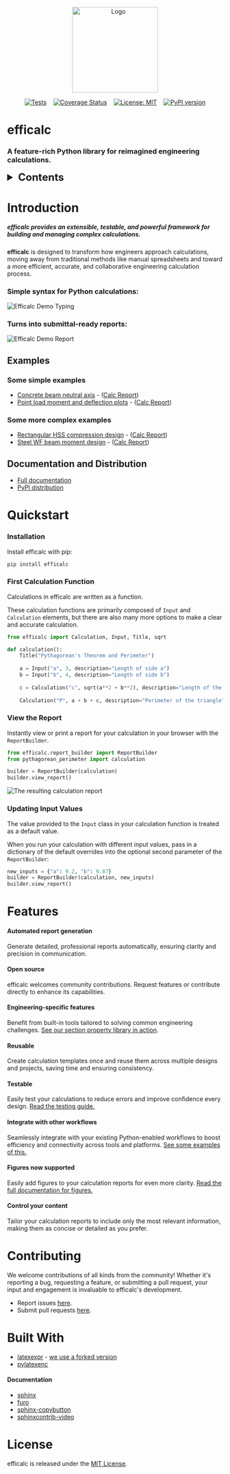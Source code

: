 <p align="center">
  <img src="https://github.com/youandvern/efficalc/raw/main/docs_src/efficalc.png" alt="Logo" width="200"/>
</p>

<p align="center">
  <a href="https://github.com/youandvern/efficalc/actions/workflows/tests.yml"><img alt="Tests" src="https://github.com/youandvern/efficalc/actions/workflows/tests.yml/badge.svg"></a>&nbsp;&nbsp;&nbsp;
  <a href="https://coveralls.io/github/youandvern/efficalc?branch=main"><img alt="Coverage Status" src="https://coveralls.io/repos/github/youandvern/efficalc/badge.svg?branch=main&v=1.2.1"></a>&nbsp;&nbsp;&nbsp;
  <a href="https://github.com/youandvern/efficalc/blob/main/LICENSE"><img alt="License: MIT" src="https://img.shields.io/badge/License-MIT-yellow.svg"></a>&nbsp;&nbsp;&nbsp;
  <a href="https://badge.fury.io/py/efficalc"><img alt="PyPI version" src="https://badge.fury.io/py/efficalc.svg?version=1.2.1"></a>
</p>


# efficalc

### A feature-rich Python library for reimagined engineering calculations.

<!-- TABLE OF CONTENTS -->
<details>
  <summary style="font-size:1.5rem;"><b>Contents</b></summary>
  <ul>
    <li><a href="#introduction">Introduction</a><ul>
        <li><a href="#examples">Examples</a></li>
        <li><a href="#documentation-and-distribution">Documentation</a></li></ul></li>
    <li><a href="#quickstart">Quickstart</a><ul>
        <li><a href="#installation">Installation</a></li>
        <li><a href="#first-calculation-function">First Calculation</a></li>
        <li><a href="#view-the-report">View Report</a></li></ul></li>
    <li><a href="#features">Features</a></li>
  </ul>
</details>


# Introduction

##### efficalc provides an extensible, testable, and powerful framework for building and managing complex calculations.

**efficalc** is designed to transform how engineers approach calculations, moving away from traditional methods like manual spreadsheets and toward a more efficient, accurate, and collaborative engineering calculation process.

### Simple syntax for Python calculations:

![Efficalc Demo Typing](https://github.com/youandvern/efficalc/raw/main/docs_src/_static/efficalc_basic_demo_typing.jpg?raw=true)

### Turns into submittal-ready reports:

![Efficalc Demo Report](https://github.com/youandvern/efficalc/raw/main/docs_src/_static/efficalc_basic_demo2.png?raw=true)


## Examples

### Some simple examples
- [Concrete beam neutral axis](https://github.com/youandvern/efficalc/tree/main/examples/concrete_beam_neutral_axis.py) - ([Calc Report](https://github.com/youandvern/efficalc/tree/main/examples/concrete_beam_neutral_axis.pdf))
- [Point load moment and deflection plots](https://github.com/youandvern/efficalc/tree/main/examples/point_load_beam_moment_and_deflection.py) - ([Calc Report](https://github.com/youandvern/efficalc/tree/main/examples/point_load_beam_moment_and_deflection.pdf))

### Some more complex examples
- [Rectangular HSS compression design](https://github.com/youandvern/efficalc/tree/main/examples/rectangular_hss_compression_design.py) - ([Calc Report](https://github.com/youandvern/efficalc/tree/main/examples/rectangular_hss_compression_design.pdf))
- [Steel WF beam moment design](https://github.com/youandvern/efficalc/tree/main/examples/steel_beam_moment_strength.py) - ([Calc Report](https://github.com/youandvern/efficalc/tree/main/examples/steel_beam_moment_strength.pdf))

## Documentation and Distribution

- [Full documentation](https://youandvern.github.io/efficalc)
- [PyPI distribution](https://pypi.org/project/efficalc/)



# Quickstart

### Installation

Install efficalc with pip:

```bash
pip install efficalc
```

### First Calculation Function

Calculations in efficalc are written as a function. 

These calculation functions are primarily composed of `Input` and `Calculation` elements, but there are also many more options to make a clear and accurate calculation.

```python
from efficalc import Calculation, Input, Title, sqrt

def calculation():
    Title("Pythagorean's Theorem and Perimeter")
    
    a = Input("a", 3, description="Length of side a")
    b = Input("b", 4, description="Length of side b")
    
    c = Calculation("c", sqrt(a**2 + b**2), description="Length of the hypotenuse")
    
    Calculation("P", a + b + c, description="Perimeter of the triangle")
```

### View the Report

Instantly view or print a report for your calculation in your browser with the `ReportBuilder`.

```python
from efficalc.report_builder import ReportBuilder
from pythagorean_perimeter import calculation

builder = ReportBuilder(calculation)
builder.view_report()
```

![The resulting calculation report](https://github.com/youandvern/efficalc/raw/main/docs_src/_static/pythagorean_default.png)


### Updating Input Values

The value provided to the `Input` class in your calculation function is treated as a default value. 

When you run your calculation with different input values, pass in a dictionary of the default overrides into the optional second parameter of the `ReportBuilder`:


```python
new_inputs = {"a": 9.2, "b": 0.87}
builder = ReportBuilder(calculation, new_inputs)
builder.view_report()
```


# Features


#### Automated report generation
Generate detailed, professional reports automatically, ensuring clarity and precision in communication.

#### Open source
efficalc welcomes community contributions. Request features or contribute directly to enhance its capabilities.

#### Engineering-specific features
Benefit from built-in tools tailored to solving common engineering challenges. [See our section property library in action](https://github.com/youandvern/efficalc/blob/main/examples/advanced/steel_beam_moment_strength.py#L53).

#### Reusable
Create calculation templates once and reuse them across multiple designs and projects, saving time and ensuring consistency.

#### Testable
Easily test your calculations to reduce errors and improve confidence every design. [Read the testing guide.](https://youandvern.github.io/efficalc/testing.html)

#### Integrate with other workflows
Seamlessly integrate with your existing Python-enabled workflows to boost efficiency and connectivity across tools and platforms. [See some examples of this.](https://youandvern.github.io/efficalc/integration.html)

#### Figures now supported
Easily add figures to your calculation reports for even more clarity. [Read the full documentation for figures.](https://youandvern.github.io/efficalc/figures.html)

#### Control your content
Tailor your calculation reports to include only the most relevant information, making them as concise or detailed as you prefer.

# Contributing

We welcome contributions of all kinds from the community! Whether it's reporting a bug, requesting a feature, or submitting a pull request, your input and engagement is invaluable to efficalc's development.

- Report issues [here](https://github.com/youandvern/efficalc/issues).
- Submit pull requests [here](https://github.com/youandvern/efficalc/pulls).

# Built With

* [latexexpr](https://github.com/kajusK/latexexpr) - [we use a forked version](https://github.com/youandvern/latexexpr_efficalc)
* [pylatexenc](https://github.com/phfaist/pylatexenc)

#### Documentation

* [sphinx](https://www.sphinx-doc.org/en/master/)
* [furo](https://github.com/pradyunsg/furo/)
* [sphinx-copybutton](https://github.com/executablebooks/sphinx-copybutton)
* [sphinxcontrib-video](https://github.com/sphinx-contrib/video)

# License

efficalc is released under the [MIT License](https://github.com/youandvern/efficalc/tree/main/LICENSE).

